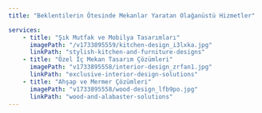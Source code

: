 ```yaml
---
title: "Beklentilerin Ötesinde Mekanlar Yaratan Olağanüstü Hizmetler"

services:
    - title: "Şık Mutfak ve Mobilya Tasarımları"
      imagePath: "/v1733895559/kitchen-design_i3lxka.jpg"
      linkPath: "stylish-kitchen-and-furniture-designs"
    - title: "Özel İç Mekan Tasarım Çözümleri"
      imagePath: "v1733895558/interior-design_zrfan1.jpg"
      linkPath: "exclusive-interior-design-solutions"
    - title: "Ahşap ve Mermer Çözümleri"
      imagePath: "v1733895558/wood-design_lfb9po.jpg"
      linkPath: "wood-and-alabaster-solutions"
---
```

